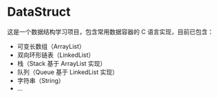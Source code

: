 # DataStruct

这是一个数据结构学习项目，包含常用数据容器的 C 语言实现，目前已包含：

- 可变长数组（ArrayList）
- 双向环形链表（LinkedList）
- 栈（Stack 基于 ArrayList 实现）
- 队列（Queue 基于 LinkedList 实现）
- 字符串（String）
- ...
